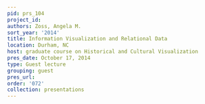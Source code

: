 ```yaml
---
pid: prs_104
project_id: 
authors: Zoss, Angela M.
sort_year: '2014'
title: Information Visualization and Relational Data
location: Durham, NC
host: graduate course on Historical and Cultural Visualization
pres_date: October 17, 2014
type: Guest lecture
grouping: guest
pres_url: 
order: '072'
collection: presentations
---
```

